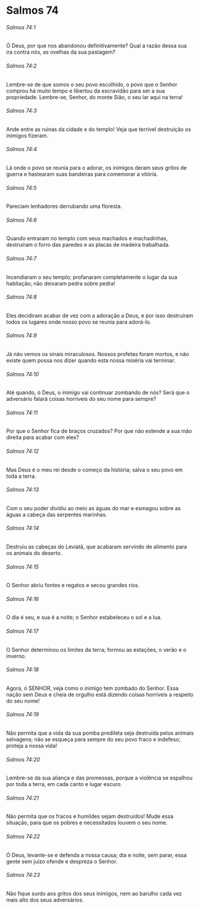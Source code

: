 # Salmos 74

###### Salmos 74:1

Ó Deus, por que nos abandonou definitivamente? Qual a razão dessa sua ira contra nós, as ovelhas da sua pastagem?

###### Salmos 74:2

Lembre-se de que somos o seu povo escolhido, o povo que o Senhor comprou há muito tempo e libertou da escravidão para ser a sua propriedade. Lembre-se, Senhor, do monte Sião, o seu lar aqui na terra!

###### Salmos 74:3

Ande entre as ruínas da cidade e do templo! Veja que terrível destruição os inimigos fizeram.

###### Salmos 74:4

Lá onde o povo se reunia para o adorar, os inimigos deram seus gritos de guerra e hastearam suas bandeiras para comemorar a vitória.

###### Salmos 74:5

Pareciam lenhadores derrubando uma floresta.

###### Salmos 74:6

Quando entraram no templo com seus machados e machadinhas, destruíram o forro das paredes e as placas de madeira trabalhada.

###### Salmos 74:7

Incendiaram o seu templo; profanaram completamente o lugar da sua habitação; não deixaram pedra sobre pedra!

###### Salmos 74:8

Eles decidiram acabar de vez com a adoração a Deus, e por isso destruíram todos os lugares onde nosso povo se reunia para adorá-lo.

###### Salmos 74:9

Já não vemos os sinais miraculosos. Nossos profetas foram mortos, e não existe quem possa nos dizer quando esta nossa miséria vai terminar.

###### Salmos 74:10

Até quando, ó Deus, o inimigo vai continuar zombando de nós? Será que o adversário falará coisas horríveis do seu nome para sempre?

###### Salmos 74:11

Por que o Senhor fica de braços cruzados? Por que não estende a sua mão direita para acabar com eles?

###### Salmos 74:12

Mas Deus é o meu rei desde o começo da história; salva o seu povo em toda a terra.

###### Salmos 74:13

Com o seu poder dividiu ao meio as águas do mar e esmagou sobre as águas a cabeça das serpentes marinhas.

###### Salmos 74:14

Destruiu as cabeças do Leviatã, que acabaram servindo de alimento para os animais do deserto.

###### Salmos 74:15

O Senhor abriu fontes e regatos e secou grandes rios.

###### Salmos 74:16

O dia é seu, e sua é a noite; o Senhor estabeleceu o sol e a lua.

###### Salmos 74:17

O Senhor determinou os limites da terra; formou as estações, o verão e o inverno.

###### Salmos 74:18

Agora, ó SENHOR, veja como o inimigo tem zombado do Senhor. Essa nação sem Deus e cheia de orgulho está dizendo coisas horríveis a respeito do seu nome!

###### Salmos 74:19

Não permita que a vida da sua pomba predileta seja destruída pelos animais selvagens; não se esqueça para sempre do seu povo fraco e indefeso; proteja a nossa vida!

###### Salmos 74:20

Lembre-se da sua aliança e das promessas, porque a violência se espalhou por toda a terra, em cada canto e lugar escuro.

###### Salmos 74:21

Não permita que os fracos e humildes sejam destruídos! Mude essa situação, para que os pobres e necessitados louvem o seu nome.

###### Salmos 74:22

Ó Deus, levante-se e defenda a nossa causa; dia e noite, sem parar, essa gente sem juízo ofende e despreza o Senhor.

###### Salmos 74:23

Não fique surdo aos gritos dos seus inimigos, nem ao barulho cada vez mais alto dos seus adversários.

